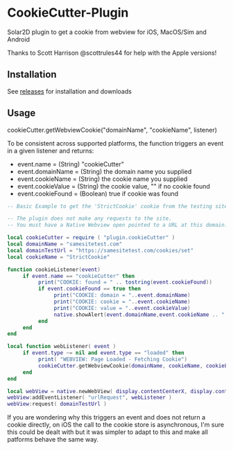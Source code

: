# CookieCutter-Plugin

Solar2D plugin to get a cookie from webview for iOS, MacOS/Sim and Android

Thanks to Scott Harrison @scottrules44 for help with the Apple versions!

## Installation

See [releases](https://github.com/yousaf-shah/com.platopus.plugins.cookieCutter/releases) for installation and downloads

## Usage

cookieCutter.getWebviewCookie("domainName", "cookieName", listener)

To be consistent across supported platforms, the function triggers an event in a given listener and returns:

- event.name = (String) "cookieCutter"
- event.domainName = (String) the domain name you supplied
- event.cookieName = (String) the cookie name you supplied
- event.cookieValue = (String) the cookie value, "" if no cookie found
- event.cookieFound = (Boolean) true if cookie was found


```lua
-- Basic Example to get the 'StrictCookie' cookie from the testing site https://samesitetest.com/cookies/set

-- The plugin does not make any requests to the site.
-- You must have a Native Webview open pointed to a URL at this domain.

local cookieCutter = require ( "plugin.cookieCutter" )
local domainName = "samesitetest.com"
local domainTestUrl = "https://samesitetest.com/cookies/set"
local cookieName = "StrictCookie"

function cookieListener(event)
     if event.name == "cookieCutter" then
          print("COOKIE: found = " .. tostring(event.cookieFound))
          if event.cookieFound == true then
               print("COOKIE: domain = "..event.domainName)
               print("COOKIE: cookie = "..event.cookieName)
               print("COOKIE: value = "..event.cookieValue)
               native.showAlert(event.domainName,event.cookieName .. " = " .. event.cookieValue,{"OK"})
          end
     end
end

local function webListener( event )
     if event.type ~= nil and event.type == "loaded" then
          print( "WEBVIEW: Page Loaded - Fetching Cookie")
          cookieCutter.getWebviewCookie(domainName, cookieName, cookieListener)
     end
end

local webView = native.newWebView( display.contentCenterX, display.contentCenterY, 320, 480 )
webView:addEventListener( "urlRequest", webListener )
webView:request( domainTestUrl )


````


If you are wondering why this triggers an event and does not return a cookie directly, on iOS the call to the cookie store is asynchronous, I'm sure this could be dealt with but it was simpler to adapt to this and make all patforms behave the same way.
